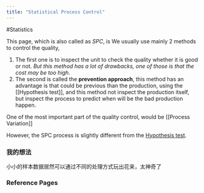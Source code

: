 ```yaml
---
title: "Statistical Process Control"
---
```


#Statistics 

This page, which is also called as *SPC*, is We usually use mainly 2 methods  to control the quality,

1. The first one is to inspect the unit to check the quality whether it is good or not. *But this method has a lot of drawbacks, one of those is that the cost may be too high*.
2. The second is called the **prevention approach**, this method has an advantage is that could be previous than the production, using the [[Hypothesis test]], and this method not inspect the production itself, but inspect the process to predict when will be the bad production happen.

One of the most important part of the quality control, would be [[Process Variation]]

However, the SPC process is slightly different from the [Hypothesis test](Hypothesis%20test.md).






### 我的想法

小小的样本数据居然可以通过不同的处理方式玩出花来，太神奇了


### Reference Pages

